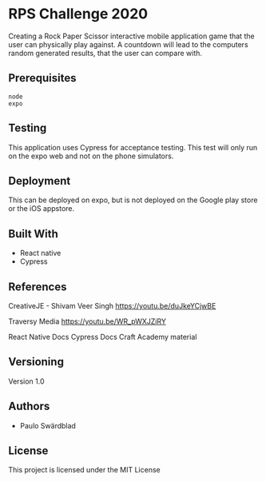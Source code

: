 # RPS Challenge 2020

Creating a Rock Paper Scissor interactive mobile application game that the user can physically play against. A countdown will lead to the computers random generated results, that the user can compare with.

## Prerequisites

	node
	expo
	
## Testing

This application uses Cypress for acceptance testing.
This test will only run on the expo web and not on the phone simulators.

## Deployment

This can be deployed on expo, but is not deployed on the Google play store or the iOS appstore.

## Built With

- React native
- Cypress

## References

CreativeJE - Shivam Veer Singh
https://youtu.be/duJkeYCjwBE

Traversy Media
https://youtu.be/WR_pWXJZiRY

React Native Docs
Cypress Docs
Craft Academy material

## Versioning

Version 1.0

## Authors

- Paulo Swärdblad

## License

This project is licensed under the MIT License